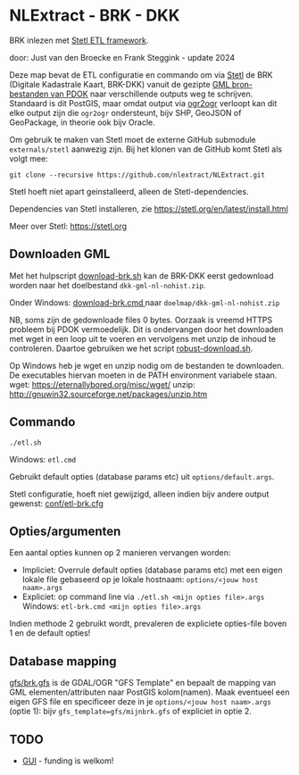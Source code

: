 # NLExtract - BRK - DKK
BRK inlezen met [Stetl ETL framework](https://stetl.org).

door: Just van den Broecke en Frank Steggink - update 2024

Deze map bevat de ETL configuratie en commando om via [Stetl](http://stetl.org)
de BRK (Digitale Kadastrale Kaart, BRK-DKK) vanuit de gezipte
[GML bron-bestanden van PDOK](https://www.pdok.nl/nl/producten/pdok-downloads/basisregistratie-kadaster) naar verschillende outputs weg te schrijven.
Standaard is dit PostGIS, maar omdat output via [ogr2ogr](http://www.gdal.org/ogr2ogr.html) verloopt kan dit
elke output zijn die ``ogr2ogr`` ondersteunt, bijv SHP, GeoJSON of GeoPackage, in theorie ook bijv Oracle.

Om gebruik te maken van Stetl moet de externe GitHub submodule ``externals/stetl``
aanwezig zijn. Bij het klonen van de GitHub komt Stetl als volgt mee:

``git clone --recursive https://github.com/nlextract/NLExtract.git``

Stetl hoeft niet apart geinstalleerd, alleen de Stetl-dependencies.

Dependencies van Stetl installeren, zie
https://stetl.org/en/latest/install.html

Meer over Stetl: https://stetl.org

## Downloaden GML

Met het hulpscript [download-brk.sh](download-brk.sh) kan de BRK-DKK 
eerst gedownload worden naar het doelbestand `dkk-gml-nl-nohist.zip`.

Onder Windows: [download-brk.cmd <doelmap>](download-brk.cmd)   naar `doelmap/dkk-gml-nl-nohist.zip`

NB, soms zijn de gedownloade files 0 bytes. Oorzaak is vreemd HTTPS probleem bij PDOK vermoedelijk. Dit is
ondervangen door het downloaden met wget in een loop uit te voeren en vervolgens met unzip de inhoud
te controleren. Daartoe gebruiken we het script [robust-download.sh](robust-download.sh).

Op Windows heb je wget en unzip nodig om de bestanden te downloaden. De executables hiervan moeten in de
PATH environment variabele staan.
wget: https://eternallybored.org/misc/wget/
unzip: http://gnuwin32.sourceforge.net/packages/unzip.htm

## Commando

``./etl.sh``

Windows: ``etl.cmd``

Gebruikt default opties (database params etc) uit ``options/default.args``.

Stetl configuratie, hoeft niet gewijzigd, alleen indien bijv andere output gewenst:
[conf/etl-brk.cfg](conf/etl-brk.cfg)

## Opties/argumenten

Een aantal opties kunnen op 2 manieren vervangen worden:

* Impliciet: Overrule default opties (database params etc) met een eigen lokale file gebaseerd op je lokale hostnaam: ``options/<jouw host naam>.args``
* Expliciet: op command line via  ``./etl.sh <mijn opties file>.args`` Windows: ``etl-brk.cmd <mijn opties file>.args``

Indien methode 2 gebruikt wordt, prevaleren de expliciete opties-file boven 1 en de default opties!

## Database mapping

[gfs/brk.gfs](gfs/brk.gfs) is de GDAL/OGR "GFS Template" en bepaalt de mapping van GML elementen/attributen
naar PostGIS kolom(namen). Maak eventueel een eigen GFS file en specificeer deze in je
``options/<jouw host naam>.args`` (optie 1): bijv ``gfs_template=gfs/mijnbrk.gfs`` of expliciet in optie 2.

## TODO
* [GUI](https://github.com/geopython/stetl/issues/39) - funding is welkom!
